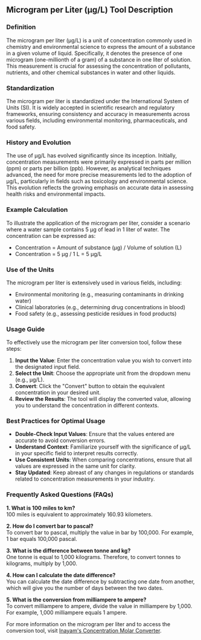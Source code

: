 ## Microgram per Liter (µg/L) Tool Description

### Definition
The microgram per liter (µg/L) is a unit of concentration commonly used in chemistry and environmental science to express the amount of a substance in a given volume of liquid. Specifically, it denotes the presence of one microgram (one-millionth of a gram) of a substance in one liter of solution. This measurement is crucial for assessing the concentration of pollutants, nutrients, and other chemical substances in water and other liquids.

### Standardization
The microgram per liter is standardized under the International System of Units (SI). It is widely accepted in scientific research and regulatory frameworks, ensuring consistency and accuracy in measurements across various fields, including environmental monitoring, pharmaceuticals, and food safety.

### History and Evolution
The use of µg/L has evolved significantly since its inception. Initially, concentration measurements were primarily expressed in parts per million (ppm) or parts per billion (ppb). However, as analytical techniques advanced, the need for more precise measurements led to the adoption of µg/L, particularly in fields such as toxicology and environmental science. This evolution reflects the growing emphasis on accurate data in assessing health risks and environmental impacts.

### Example Calculation
To illustrate the application of the microgram per liter, consider a scenario where a water sample contains 5 µg of lead in 1 liter of water. The concentration can be expressed as:
- Concentration = Amount of substance (µg) / Volume of solution (L)
- Concentration = 5 µg / 1 L = 5 µg/L

### Use of the Units
The microgram per liter is extensively used in various fields, including:
- Environmental monitoring (e.g., measuring contaminants in drinking water)
- Clinical laboratories (e.g., determining drug concentrations in blood)
- Food safety (e.g., assessing pesticide residues in food products)

### Usage Guide
To effectively use the microgram per liter conversion tool, follow these steps:
1. **Input the Value**: Enter the concentration value you wish to convert into the designated input field.
2. **Select the Unit**: Choose the appropriate unit from the dropdown menu (e.g., µg/L).
3. **Convert**: Click the "Convert" button to obtain the equivalent concentration in your desired unit.
4. **Review the Results**: The tool will display the converted value, allowing you to understand the concentration in different contexts.

### Best Practices for Optimal Usage
- **Double-Check Input Values**: Ensure that the values entered are accurate to avoid conversion errors.
- **Understand Context**: Familiarize yourself with the significance of µg/L in your specific field to interpret results correctly.
- **Use Consistent Units**: When comparing concentrations, ensure that all values are expressed in the same unit for clarity.
- **Stay Updated**: Keep abreast of any changes in regulations or standards related to concentration measurements in your industry.

### Frequently Asked Questions (FAQs)

**1. What is 100 miles to km?**  
100 miles is equivalent to approximately 160.93 kilometers.

**2. How do I convert bar to pascal?**  
To convert bar to pascal, multiply the value in bar by 100,000. For example, 1 bar equals 100,000 pascal.

**3. What is the difference between tonne and kg?**  
One tonne is equal to 1,000 kilograms. Therefore, to convert tonnes to kilograms, multiply by 1,000.

**4. How can I calculate the date difference?**  
You can calculate the date difference by subtracting one date from another, which will give you the number of days between the two dates.

**5. What is the conversion from milliampere to ampere?**  
To convert milliampere to ampere, divide the value in milliampere by 1,000. For example, 1,000 milliampere equals 1 ampere.

For more information on the microgram per liter and to access the conversion tool, visit [Inayam's Concentration Molar Converter](https://www.inayam.co/unit-converter/concentration_molar).